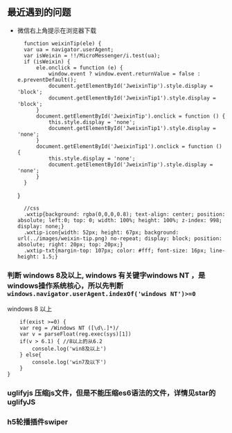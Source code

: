 ## 最近遇到的问题

+ 微信右上角提示在浏览器下载

        function weixinTip(ele) {
        var ua = navigator.userAgent;
        var isWeixin = !!/MicroMessenger/i.test(ua);
        if (isWeixin) {
            ele.onclick = function (e) {
                window.event ? window.event.returnValue = false : e.preventDefault();
                document.getElementById('JweixinTip').style.display = 'block';
                document.getElementById('JweixinTip1').style.display = 'block';
            }
            document.getElementById('JweixinTip').onclick = function () {
                this.style.display = 'none';
                document.getElementById('JweixinTip1').style.display = 'none';
            }
            document.getElementById('JweixinTip1').onclick = function () {
                this.style.display = 'none';
                document.getElementById('JweixinTip').style.display = 'none';
            }
        }
    }

        //css
        .wxtip{background: rgba(0,0,0,0.8); text-align: center; position: absolute; left:0; top: 0; width: 100%; height: 100%; z-index: 998; display: none;}
        .wxtip-icon{width: 52px; height: 67px; background: url(../images/weixin-tip.png) no-repeat; display: block; position: absolute; right: 20px; top: 20px;}
        .wxtip-txt{margin-top: 107px; color: #fff; font-size: 16px; line-height: 1.5;}

### 判断 windows 8及以上, windows 有关键字windows NT ，是windows操作系统核心，所以先判断`windows.navigator.userAgent.indexOf('windows NT')>=0`
 windows 8 以上

        if(exist >=0) {
        var reg = /Windows NT ([\d\.]*)/
        var v = parseFloat(reg.exec(sys)[1])
        if(v > 6.1) { //8以上的从6.2
            console.log('win8及以上')
        } else{
            console.log('win7及以下')
        }
    }

### uglifyjs 压缩js文件，但是不能压缩es6语法的文件，详情见star的uglifyJS

### h5轮播插件swiper